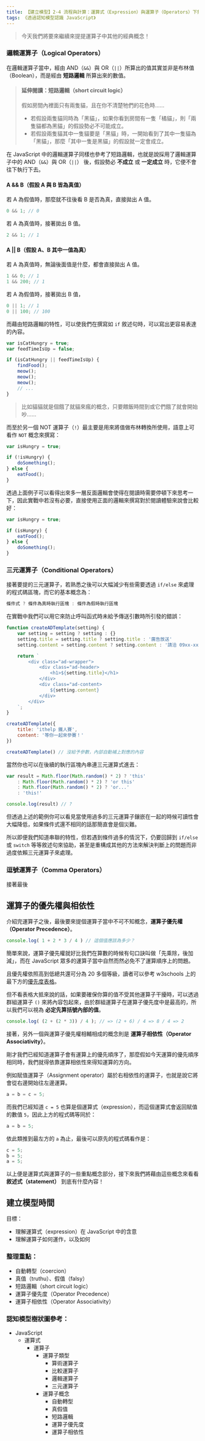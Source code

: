```yaml
---
title: 【建立模型】2-4 流程與計算：運算式（Expression）與運算子（Operators）下集
tags: 《透過認知模型認識 JavaScript》
---
```


> 今天我們將要來繼續來提提運算子中其他的經典概念！

### 邏輯運算子（Logical Operators）

在邏輯運算子當中，經由 AND（`&&`）與 OR（`||`）所算出的值其實並非是布林值（Boolean），而是經由 **短路邏輯** 所算出來的數值。

> #### 延伸閱讀：短路邏輯（short circuit logic）
> 假如房間內裡面只有兩隻貓，且在你不清楚牠們的花色時……
> - 若假設兩隻貓同時為「黑貓」，如果你看到房間有一隻「橘貓」，則「兩隻貓都為黑貓」的假設勢必不可能成立。
> - 若假設兩隻貓其中一隻貓要是「黑貓」時，一開始看到了其中一隻貓為「黑貓」，那麼「其中一隻是黑貓」的假設就一定會成立。

在 JavaScript 中的邏輯運算子同樣也參考了短路邏輯，也就是說採用了邏輯運算子中的 AND（`&&`）與 OR（`||`） 後，假設勢必 **不成立** 或 **一定成立** 時，它便不會往下執行下去。

#### A && B（假設 A 與 B 皆為真值）

若 A 為假值時，那麼就不往後看 B 是否為真，直接拋出 A 值。

```js
0 && 1; // 0
```

若 A 為真值時，接著拋出 B 值。

```js
2 && 1; // 1
```

#### A || B（假設 A、B 其中一值為真）

若 A 為真值時，無論後面值是什麼，都會直接拋出 A 值。

```js
1 && 0; // 1
1 && 200; // 1
```

若 A 為假值時，接著拋出 B 值，

```js
0 || 1; // 1
0 || 100; // 100
```

而藉由短路邏輯的特性，可以使我們在撰寫如 `if` 敘述句時，可以寫出更容易表達的內容。

```js
var isCatHungry = true;
var feedTimeIsUp = false;

if (isCatHungry || feedTimeIsUp) {
    findFood();
    meow();
    meow();
    meow();
    // ...
}
```

> 比如貓貓就是個餓了就貓來瘋的概念，只要餵飯時間到或它們餓了就會開始吵……

而至於另一個 NOT 運算子（`!`）最主要是用來將值做布林轉換所使用，語意上可看作 `NOT` 概念來撰寫：

```js
var isHungry = true;

if (!isHungry) {
    doSomething();
} else {
    eatFood();
}
```

透過上面例子可以看得出來多一層反面邏輯會使得在閱讀時需要停頓下來思考一下，因此實戰中若沒有必要，直接使用正面的邏輯來撰寫對於閱讀體驗來說會比較好：

```js
var isHungry = true;

if (isHungry) {
    eatFood();
} else {
    doSomething();
}
```

### 三元運算子（Conditional Operators）

接著要提的三元運算子，若熟悉之後可以大幅減少有些需要透過 `if/else` 來處理的程式碼區塊，而它的基本概念為：

```js
條件式 ? 條件為真時執行區塊 : 條件為假時執行區塊
```

在實戰中我們可以用它來防止呼叫函式時未給予傳送引數時所引發的錯誤：

```js
function createADTemplate(setting) {
    var setting = setting ? setting : {}
    setting.title = setting.title ? setting.title : '廣告放送'
    setting.content = setting.content ? setting.content : '請洽 09xx-xxx-xxx'

    return `
        <div class="ad-wrapper">
            <div class="ad-header>
                <h1>${setting.title}</h1>
            </div>
            <div class="ad-content>
                ${setting.content}
            </div>
        </div>
    `; 
}

createADTemplate({
    title: 'ithelp 鐵人賽',
    content: '等你一起來參賽！'
})

createADTemplate() // 沒給予參數，內部自動補上對應的內容
```

當然你也可以在後續的執行區塊內串連三元運算式進去：

```js
var result = Math.floor(Math.random() * 2) ? 'this'
    : Math.floor(Math.random() * 2) ? 'or this'
    : Math.floor(Math.random() * 2) ? 'or...'
    : 'this!'

console.log(result) // ?
```

但透過上述的範例你可以看見當使用過多的三元運算子鑲嵌在一起的時候可讀性會大幅降低，如果條件式還不相同的話那簡直會是個災難。

所以即便我們知道串聯的特性，但若遇到條件過多的情況下，仍要回歸到 `if/else` 或 `switch` 等等敘述句來協助，甚至是重構成其他的方法來解決判斷上的問題而非過度依賴三元運算子來處理。

### 逗號運算子（Comma Operators）

接著最後

## 運算子的優先權與相依性

介紹完運算子之後，最後要來提個運算子當中不可不知概念，**運算子優先權（Operator Precedence）**。

```js
console.log( 1 + 2 * 3 / 4 ) // 這個值應該為多少？
```

簡單來說，運算子優先權就好比我們在算數的時候有句口訣叫做「先乘除，後加減」，而在 JavaScript 眾多的運算子當中自然而然必免不了運算順序上的問題。

且優先權依照高到低總共還可分為 20 多個等級，讀者可以參考 w3schools 上的最下方的[優先度表格](https://www.w3schools.com/js/js_arithmetic.asp)。

但不看表格大抵來說的話，如果要確保你算的值不受其他運算子干擾時，可以透過群組運算子 `()` 來將內容包起來，由於群組運算子在運算子優先度中是最高的，所以我們可以視為 **必定先算括號內部的值**。

```js
console.log( (2 + (2 * 3)) / 4 ); // => (2 + 6) / 4 => 8 / 4 => 2
```

接著，另外一個與運算子優先權相輔相成的概念則是 **運算子相依性（Operator Associativity）**。

剛才我們已經知道運算子會有運算上的優先順序了，那麼假如今天運算的優先順序相同時，我們就得依靠運算相依性來得知運算的方向。

例如賦值運算子（Assignment operator）屬於右相依性的運算子，也就是說它將會從右邊開始往左邊運算。

```js
a = b = c = 5;
```

而我們已經知道 `c = 5` 也算是個運算式（expression），而這個運算式會返回賦值的數值 `5`，因此上方的程式碼等同於：

```js
a = b = 5;
```

依此類推到最左方的 `a` 為止，最後可以原先的程式碼看作是：

```js
c = 5;
b = 5;
a = 5;
```

以上便是運算式與運算子的一些重點概念部分，接下來我們將藉由這些概念來看看 **敘述式（statement）** 到底有什麼內容！

## 建立模型時間
目標：
- 理解運算式（expression）在 JavaScript 中的含意
- 理解運算子如何運作，以及如何

### 整理重點：
- 自動轉型（coercion）
- 真值（truthu）、假值（falsy）
- 短路邏輯（short circuit logic）
- 運算子優先度（Operator Precedence）
- 運算子相依性（Operator Associativity）

### 認知模型樹狀圖參考：
- JavaScript
	- 運算式
		- 運算子
			- 運算子類型
				- 算術運算子
				- 比較運算子	
				- 邏輯運算子	
				- 三元運算子
			- 運算子概念
				- 自動轉型
				- 真假值
				- 短路邏輯
				- 運算子優先度
				- 運算子相依性
		

